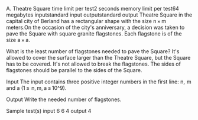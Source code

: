 A. Theatre Square
time limit per test2 seconds
memory limit per test64 megabytes
inputstandard input
outputstandard output
Theatre Square in the capital city of Berland has a rectangular shape with the size n × m meters.On the occasion of the city's anniversary, a decision was taken to pave the Square with square granite flagstones. Each flagstone is of the size a × a.

What is the least number of flagstones needed to pave the Square? It's allowed to cover the surface larger than the Theatre Square, but the Square has to be covered. It's not allowed to break the flagstones. The sides of flagstones should be parallel to the sides of the Square.

Input
The input contains three positive integer numbers in the first line: n,  m and a (1 ≤  n, m, a ≤ 10^9).

Output
Write the needed number of flagstones.

Sample test(s)
input
6 6 4
output
4

